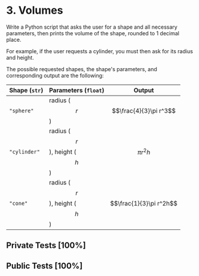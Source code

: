 # 3. Volumes

Write a Python script that asks the user for a shape and all necessary parameters, then prints the volume of the shape, rounded to 1 decimal place.


For example, if the user requests a cylinder, you must then ask for its radius and height. 


The possible requested shapes, the shape's parameters, and corresponding output are the following:




| Shape (`str`) | Parameters (`float`) | Output |
| --- | --- | --- |
| `"sphere"` | radius ($$r$$) | $$\frac{4}{3}\pi r^3$$ |
| `"cylinder"` | radius ($$r$$), height ($$h$$) | $$\pi r^2h$$ |
| `"cone"` | radius ($$r$$), height ($$h$$) | $$\frac{1}{3}\pi r^2h$$ |



## Private Tests [100%]

## Public Tests [100%]
